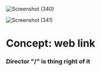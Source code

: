 ![Screenshot (340)](https://user-images.githubusercontent.com/89120960/204576752-9cadefbb-d532-4538-ae7a-828bd2288d11.png)

![Screenshot (341)](https://user-images.githubusercontent.com/89120960/204576075-08909383-7e15-47f3-ae34-efed1ea6b7df.png)

<h1> Concept: web link </h1>
<h3> Director "/" is thing right of it </h3>
